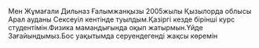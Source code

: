 Мен Жұмағали Дильназ Ғалымжанқызы 2005жылы Қызылорда облысы Арал ауданы Сексеуіл кентінде туылдым.Қазіргі кезде бірінші курс студентімін.Физика мамандығында оқып жатырмын.Үйде 3ағайындымыз.Бос уақытымда серуендегенді жақсы  көремін 

<!---
Dilnaz-Zhumagali/Dilnaz-Zhumagali is a ✨ special ✨ repository because its `README.md` (this file) appears on your GitHub profile.
You can click the Preview link to take a look at your changes.
--->
